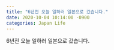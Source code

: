 ```yaml
---
title: "6년전 오늘 일하러 일본으로 갔습니다."
date: 2020-10-04 10:14:00 -0900
categories: Japan Life
---
```


6년전 오늘 일하러 일본으로 갔습니다.
